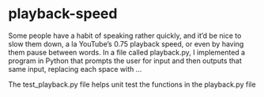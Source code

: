 # playback-speed
Some people have a habit of speaking rather quickly, and it’d be nice to slow them down, a la YouTube’s 0.75 playback speed, or even by having them pause between words.  In a file called playback.py, I implemented a program in Python that prompts the user for input and then outputs that same input, replacing each space with ...

The test_playback.py file helps unit test the functions in the playback.py file
